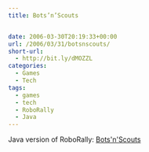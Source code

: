 ```yaml
---
title: Bots’n’Scouts


date: 2006-03-30T20:19:33+00:00
url: /2006/03/31/botsnscouts/
short-url:
  - http://bit.ly/dMOZZL
categories:
  - Games
  - Tech
tags:
  - games
  - tech
  - RoboRally
  - Java
---
```

Java version of RoboRally: <a href="http://botsnscouts.sourceforge.net/index.php3">Bots'n'Scouts</a>